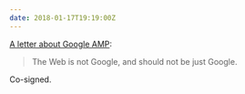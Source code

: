 ```yaml
---
date: 2018-01-17T19:19:00Z
---
```

[A letter about Google AMP](http://ampletter.org):

> The Web is not Google, and should not be just Google.

Co-signed.
